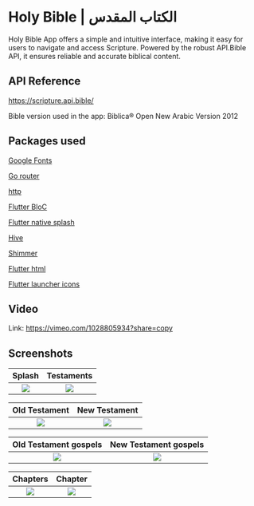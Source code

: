
# Holy Bible | الكتاب المقدس

Holy Bible App offers a simple and intuitive interface, making it easy for users to navigate and access Scripture. Powered by the robust API.Bible API, it ensures reliable and accurate biblical content.

## API Reference

https://scripture.api.bible/

Bible version used in the app: Biblica® Open New Arabic Version 2012
## Packages used 

[Google Fonts](https://pub.dev/packages/google_fonts)

[Go router](https://pub.dev/packages/go_router)

[http](https://pub.dev/packages/http)

[Flutter BloC](https://pub.dev/packages/flutter_bloc)

[Flutter native splash](https://pub.dev/packages/flutter_native_splash)

[Hive](https://pub.dev/packages/hive)

[Shimmer](https://pub.dev/packages/shimmer)

[Flutter html](https://pub.dev/packages/flutter_html#data)

[Flutter launcher icons](https://pub.dev/packages/flutter_launcher_icons)

## Video
Link: https://vimeo.com/1028805934?share=copy

## Screenshots
Splash             |  Testaments
:-------------------------:|:-------------------------:
![](https://github.com/user-attachments/assets/198570f8-7844-480f-b94c-977f452d484b)  |  ![](https://github.com/user-attachments/assets/39f848b2-18d6-47a2-8189-0fecb8dfe21d)

Old Testament             |  New Testament
:-------------------------:|:-------------------------:
![](https://github.com/user-attachments/assets/210dab33-e9d2-4b38-b98f-506c6159fb4c)  |  ![](https://github.com/user-attachments/assets/c3e0dcd2-9037-4950-a58b-38b891317710)

Old Testament gospels      |  New Testament gospels
:-------------------------:|:-------------------------:
![](https://github.com/user-attachments/assets/210dab33-e9d2-4b38-b98f-506c6159fb4c)  |  ![](https://github.com/user-attachments/assets/c3e0dcd2-9037-4950-a58b-38b891317710)

Chapters      |  Chapter 
:-------------------------:|:-------------------------:
![](https://github.com/user-attachments/assets/fdd480cd-9eed-4817-8af7-5e2c096a5113)  |  ![](https://github.com/user-attachments/assets/b4d558fa-8065-4a91-8917-2f05f2ad4443)


